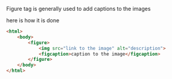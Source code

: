Figure tag is generally used to add captions to the images 

here is how it is done 

```html 
<html>
	<body>
		<figure>
			<img src="link to the image" alt="description">
			<figcaption>caption to the image</figcaption>
		</figure>
	</body>
</html>
```
